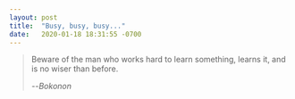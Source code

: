 ```yaml
---
layout: post
title:  "Busy, busy, busy..."
date:   2020-01-18 18:31:55 -0700
---
```

> Beware of the man who works hard to learn something, learns it, and is no wiser than before.
>
> --<cite>Bokonon</cite>